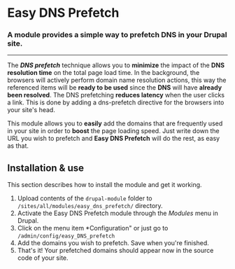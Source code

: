 # Easy DNS Prefetch
### A module provides a simple way to prefetch DNS in your Drupal site.

---

The ***DNS prefetch*** technique allows you to **minimize** the impact of the **DNS resolution time** on the total page load time. 
In the background, the browsers will actively perform domain name resolution actions, this way the referenced items will be **ready to be used** since the **DNS** will have **already been resolved**. 
The DNS prefetching **reduces latency** when the user clicks a link. This is done by adding a dns-prefetch directive for the browsers into your site's head. 

This module allows you to **easily** add the domains that are frequently used in your site in order to **boost** the page loading speed.
Just write down the URL you wish to prefetch and **Easy DNS Prefetch** will do the rest, as easy as that.


## Installation & use

This section describes how to install the module and get it working.

1. Upload contents of the ```drupal-module``` folder to ```/sites/all/modules/easy_dns_prefetch/``` directory.
2. Activate the Easy DNS Prefetch module through the *Modules* menu in Drupal.
3. Click on the menu item *Configuration" or just go to ```/admin/config/easy_DNS_prefetch```
4. Add the domains you wish to prefetch. Save when you're finished.
5. That's it! Your prefetched domains should appear now in the source code of your site.

